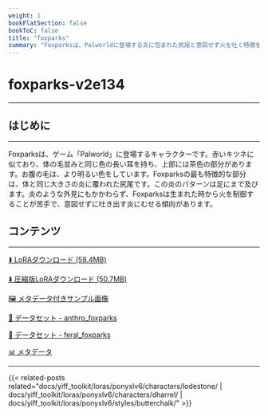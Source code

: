 ```yaml
---
weight: 1
bookFlatSection: false
bookToC: false
title: "foxparks"
summary: "Foxparksは、Palworldに登場する炎に包まれた尻尾と意図せず火を吐く特徴を持つ、キツネのような生き物です。"
---
```


<!--markdownlint-disable MD025 MD033 -->

# foxparks-v2e134

---

## はじめに

---

Foxparksは、ゲーム「Palworld」に登場するキャラクターです。赤いキツネに似ており、体の毛並みと同じ色の長い耳を持ち、上部には茶色の部分があります。お腹の毛は、より明るい色をしています。Foxparksの最も特徴的な部分は、体と同じ大きさの炎に覆われた尻尾です。この炎のパターンは足にまで及びます。炎のような外見にもかかわらず、Foxparksは生まれた時から火を制御することが苦手で、意図せずに吐き出す炎にむせる傾向があります。

## コンテンツ

---

[⬇️ LoRAダウンロード (58.4MB)](https://huggingface.co/k4d3/yiff_toolkit/resolve/main/ponyxl_loras/foxparks-v2e134.safetensors?download=true)

[⬇️ 圧縮版LoRAダウンロード (50.7MB)](https://huggingface.co/k4d3/yiff_toolkit/resolve/main/ponyxl_loras_shrunk_2/foxparks-v2e134_frockpt1_th-3.55.safetensors?download=true)

[🖼️ メタデータ付きサンプル画像](https://huggingface.co/k4d3/yiff_toolkit/tree/main/static/{})

[📐 データセット - anthro_foxparks](https://huggingface.co/datasets/k4d3/furry/tree/main/anthro_foxparks)

[📐 データセット - feral_foxparks](https://huggingface.co/datasets/k4d3/furry/tree/main/feral_foxparks)

[📊 メタデータ](https://huggingface.co/k4d3/yiff_toolkit/raw/main/ponyxl_loras/foxparks-v2e134.json)

---

<!--
HUGO_SEARCH_EXCLUDE_START
-->
{{< related-posts related="docs/yiff_toolkit/loras/ponyxlv6/characters/lodestone/ | docs/yiff_toolkit/loras/ponyxlv6/characters/dharrel/ | docs/yiff_toolkit/loras/ponyxlv6/styles/butterchalk/" >}}
<!--
HUGO_SEARCH_EXCLUDE_END
-->
